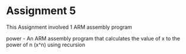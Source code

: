 # Assignment 5

This Assignment involved 1 ARM assembly program

power - An ARM assembly program that calculates the value of x to the power of n (x^n) using recursion
